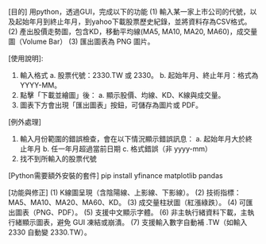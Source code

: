 [目的]
用python，透過GUI，完成以下的功能
(1) 輸入某一家上市公司的代號，以及起始年月到終止年月，到yahoo下載股票歷史紀錄，並將資料存為CSV格式。
(2) 產出股價走勢圖，包含KD，移動平均線(MA5, MA10, MA20, MA60)，成交量圖（Volume Bar）
(3) 匯出圖表為 PNG 圖片。

[使用說明]: 
1. 輸入格式
    a. 股票代號：2330.TW 或 2330。
    b. 起始年月、終止年月：格式為 YYYY-MM。
2. 點擊「下載並繪圖」後：
    a. 顯示股價、均線、KD、K線與成交量。
3. 圖表下方會出現「匯出圖表」按鈕，可儲存為圖片或 PDF。

[例外處理]
1. 輸入月份範圍的錯誤檢查，會在以下情況顯示錯誤訊息：
    a. 起始年月大於終止年月
    b. 任一年月超過當前日期
    c. 格式錯誤（非 yyyy-mm）
2. 找不到所輸入的股票代號

[Python需要額外安裝的套件]
pip install yfinance matplotlib pandas

[功能與修正]
(1) K線圖呈現（含陰陽線、上影線、下影線）。
(2) 技術指標：MA5、MA10、MA20、MA60、KD。
(3) 成交量柱狀圖（紅漲綠跌）。
(4) 可匯出圖表（PNG、PDF）。
(5) 支援中文顯示字體。
(6) 非主執行緒資料下載，主執行緒顯示圖表，避免 GUI 凍結或崩潰。
(7) 支援輸入數字自動補 .TW（如輸入 2330 自動變 2330.TW）。

